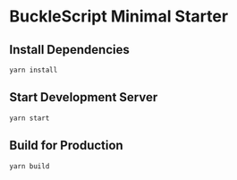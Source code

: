 # BuckleScript Minimal Starter

## Install Dependencies

```
yarn install
```

## Start Development Server

```
yarn start
```

## Build for Production

```
yarn build
```
